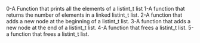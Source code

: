 0-A Function that prints all the elements of a listint_t list
1-A function that  returns the number of elements in a linked listint_t list.
2-A function that adds a new node at the beginning of a listint_t list.
3-A function that adds a new node at the end of a listint_t list.
4-A function that frees a listint_t list.
5-a  function that frees a listint_t list.



